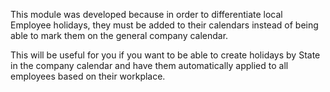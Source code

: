 This module was developed because in order to differentiate local Employee holidays, they must be added to their calendars instead of being able to mark them on the general company calendar.

This will be useful for you if you want to be able to create holidays by State in the company calendar and have them automatically applied to all employees based on their workplace.
